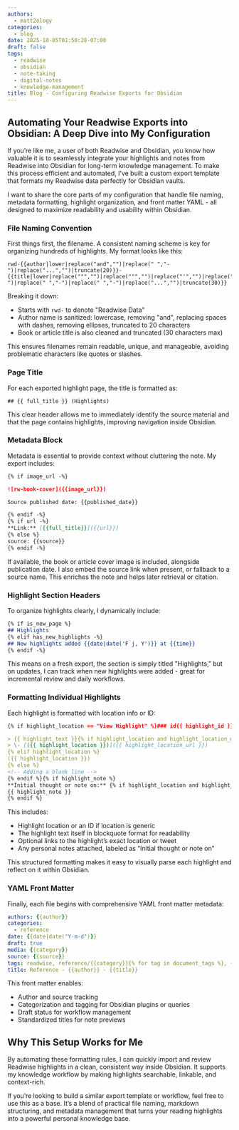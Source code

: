 ```yaml
---
authors:
  - matt2ology
categories:
  - blog
date: 2025-10-05T01:50:28-07:00
draft: false
tags:
  - readwise
  - obsidian
  - note-taking
  - digital-notes
  - knowledge-management
title: Blog - Configuring Readwise Exports for Obsidian
---
```


## Automating Your Readwise Exports into Obsidian: A Deep Dive into My Configuration

If you’re like me, a user of both Readwise and Obsidian, you know how valuable it is to seamlessly integrate your highlights and notes from Readwise into Obsidian for long-term knowledge management. To make this process efficient and automated, I’ve built a custom export template that formats my Readwise data perfectly for Obsidian vaults.

I want to share the core parts of my configuration that handle file naming, metadata formatting, highlight organization, and front matter YAML - all designed to maximize readability and usability within Obsidian.

### File Naming Convention

First things first, the filename. A consistent naming scheme is key for organizing hundreds of highlights. My format looks like this:

```
rwd-{{author|lower|replace("and","")|replace(" ","-")|replace("...","")|truncate(20)}}-{{title|lower|replace(""","")|replace(""","")|replace("'","")|replace("'","")|replace("/","-")|replace(" ","-")|replace(" ","-")|replace("...","")|truncate(30)}}
```

Breaking it down:

- Starts with `rwd-` to denote "Readwise Data"
- Author name is sanitized: lowercase, removing "and", replacing spaces with dashes, removing ellipses, truncated to 20 characters
- Book or article title is also cleaned and truncated (30 characters max)

This ensures filenames remain readable, unique, and manageable, avoiding problematic characters like quotes or slashes.

### Page Title

For each exported highlight page, the title is formatted as:

```
## {{ full_title }} (Highlights)
```

This clear header allows me to immediately identify the source material and that the page contains highlights, improving navigation inside Obsidian.

### Metadata Block

Metadata is essential to provide context without cluttering the note. My export includes:

```markdown
{% if image_url -%}

![rw-book-cover]({{image_url}})

Source published date: {{published_date}}

{% endif -%}
{% if url -%}
**Link:** [{{full_title}}]({{url}})
{% else %}
source: {{source}}
{% endif -%}
```

If available, the book or article cover image is included, alongside publication date. I also embed the source link when present, or fallback to a source name. This enriches the note and helps later retrieval or citation.

### Highlight Section Headers

To organize highlights clearly, I dynamically include:

```markdown
{% if is_new_page %}
## Highlights
{% elif has_new_highlights -%}
## New highlights added {{date|date('F j, Y')}} at {{time}}
{% endif -%}
```

This means on a fresh export, the section is simply titled "Highlights," but on updates, I can track when new highlights were added - great for incremental review and daily workflows.

### Formatting Individual Highlights

Each highlight is formatted with location info or ID:

```markdown
{% if highlight_location == "View Highlight" %}### id{{ highlight_id }}{% elif highlight_location == "View Tweet" %}### id{{ highlight_id }}{% else %}### {{highlight_location}}{% endif %}

> {{ highlight_text }}{% if highlight_location and highlight_location_url %}
> \- [({{ highlight_location }})]({{ highlight_location_url }})
{% elif highlight_location %}
({{ highlight_location }})
{% else %}
<!-- Adding a blank line -->
{% endif %}{% if highlight_note %}
**Initial thought or note on:** {% if highlight_location and highlight_location_url %}[({{highlight_location}})]({{highlight_location_url}}){% elif highlight_location %}({{highlight_location}}){% endif %}
{{ highlight_note }}
{% endif %}
```

This includes:

- Highlight location or an ID if location is generic
- The highlight text itself in blockquote format for readability
- Optional links to the highlight’s exact location or tweet
- Any personal notes attached, labeled as “Initial thought or note on”

This structured formatting makes it easy to visually parse each highlight and reflect on it within Obsidian.

### YAML Front Matter

Finally, each file begins with comprehensive YAML front matter metadata:

```yaml
authors: {{author}}
categories:
  - reference
date: {{date|date("Y-m-d")}}
draft: true
media: {{category}}
source: {{source}}
tags: readwise, reference/{{category}}{% for tag in document_tags %}, {{tag}}{% endfor %}
title: Reference - {{author}} - {{title}}
```

This front matter enables:

- Author and source tracking
- Categorization and tagging for Obsidian plugins or queries
- Draft status for workflow management
- Standardized titles for note previews

## Why This Setup Works for Me

By automating these formatting rules, I can quickly import and review Readwise highlights in a clean, consistent way inside Obsidian. It supports my knowledge workflow by making highlights searchable, linkable, and context-rich.

If you’re looking to build a similar export template or workflow, feel free to use this as a base. It’s a blend of practical file naming, markdown structuring, and metadata management that turns your reading highlights into a powerful personal knowledge base.
